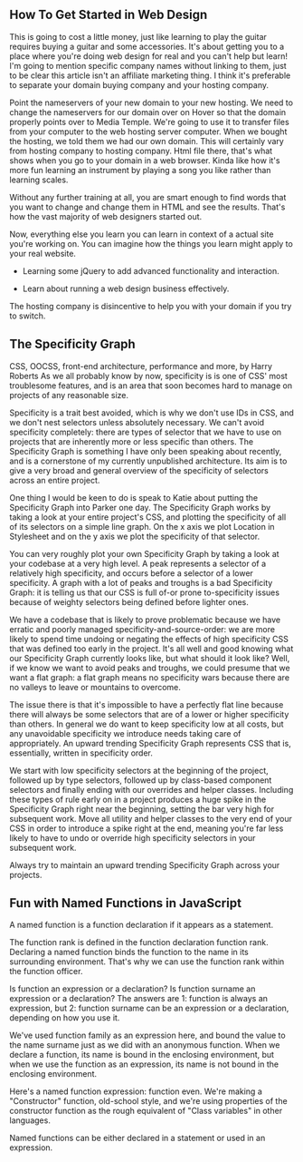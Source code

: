 How To Get Started in Web Design
---
This is going to cost a little money, just like learning to play the guitar requires buying a guitar and some accessories. It's about getting you to a place where you're doing web design for real and you can't help but learn! 
I'm going to mention specific company names without linking to them, just to be clear this article isn't an affiliate marketing thing. 
I think it's preferable to separate your domain buying company and your hosting company. 

Point the nameservers of your new domain to your new hosting.
We need to change the nameservers for our domain over on Hover so that the domain properly points over to Media Temple.
We're going to use it to transfer files from your computer to the web hosting server computer.
When we bought the hosting, we told them we had our own domain.
This will certainly vary from hosting company to hosting company.
Html file there, that's what shows when you go to your domain in a web browser.
Kinda like how it's more fun learning an instrument by playing a song you like rather than learning scales.

Without any further training at all, you are smart enough to find words that you want to change and change them in HTML and see the results.
That's how the vast majority of web designers started out.

Now, everything else you learn you can learn in context of a actual site you're working on.
You can imagine how the things you learn might apply to your real website.

- Learning some jQuery to add advanced functionality and interaction.

- Learn about running a web design business effectively.

The hosting company is disincentive to help you with your domain if you try to switch.

The Specificity Graph
--

CSS, OOCSS, front-end architecture, performance and more, by Harry Roberts
As we all probably know by now, specificity is is one of CSS' most troublesome features, and is an area that soon becomes hard to manage on projects of any reasonable size.

Specificity is a trait best avoided, which is why we don't use IDs in CSS, and we don't nest selectors unless absolutely necessary. 
We can't avoid specificity completely: there are types of selector that we have to use on projects that are inherently more or less specific than others.
The Specificity Graph is something I have only been speaking about recently, and is a cornerstone of my currently unpublished architecture.
Its aim is to give a very broad and general overview of the specificity of selectors across an entire project.

One thing I would be keen to do is speak to Katie about putting the Specificity Graph into Parker one day.
The Specificity Graph works by taking a look at your entire project's CSS, and plotting the specificity of all of its selectors on a simple line graph.
On the x axis we plot Location in Stylesheet and on the y axis we plot the specificity of that selector.

You can very roughly plot your own Specificity Graph by taking a look at your codebase at a very high level.
A peak represents a selector of a relatively high specificity, and occurs before a selector of a lower specificity.
A graph with a lot of peaks and troughs is a bad Specificity Graph: it is telling us that our CSS is full of-or prone to-specificity issues because of weighty selectors being defined before lighter ones.

We have a codebase that is likely to prove problematic because we have erratic and poorly managed specificity-and-source-order: we are more likely to spend time undoing or negating the effects of high specificity CSS that was defined too early in the project.
It's all well and good knowing what our Specificity Graph currently looks like, but what should it look like? Well, if we know we want to avoid peaks and troughs, we could presume that we want a flat graph: a flat graph means no specificity wars because there are no valleys to leave or mountains to overcome.

The issue there is that it's impossible to have a perfectly flat line because there will always be some selectors that are of a lower or higher specificity than others.
In general we do want to keep specificity low at all costs, but any unavoidable specificity we introduce needs taking care of appropriately.
An upward trending Specificity Graph represents CSS that is, essentially, written in specificity order.

We start with low specificity selectors at the beginning of the project, followed up by type selectors, followed up by class-based component selectors and finally ending with our overrides and helper classes.
Including these types of rule early on in a project produces a huge spike in the Specificity Graph right near the beginning, setting the bar very high for subsequent work.
Move all utility and helper classes to the very end of your CSS in order to introduce a spike right at the end, meaning you're far less likely to have to undo or override high specificity selectors in your subsequent work.

Always try to maintain an upward trending Specificity Graph across your projects.

Fun with Named Functions in JavaScript
--

A named function is a function declaration if it appears as a statement.

The function rank is defined in the function declaration function rank.
Declaring a named function binds the function to the name in its surrounding environment.
That's why we can use the function rank within the function officer.

Is function an expression or a declaration? Is function surname an expression or a declaration?
The answers are 1: function is always an expression, but 2: function surname can be an expression or a declaration, depending on how you use it.

We've used function family as an expression here, and bound the value to the name surname just as we did with an anonymous function.
When we declare a function, its name is bound in the enclosing environment, but when we use the function as an expression, its name is not bound in the enclosing environment.

Here's a named function expression: function even.
We're making a "Constructor" function, old-school style, and we're using properties of the constructor function as the rough equivalent of "Class variables" in other languages.

Named functions can be either declared in a statement or used in an expression.